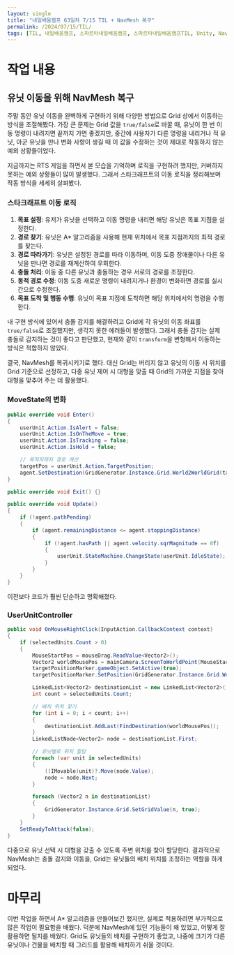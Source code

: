 ```yaml
---
layout: single
title: "내일배움캠프 63일차 7/15 TIL + NavMesh 복구"
permalink: /2024/07/15/TIL/
tags: [TIL, 내일배움캠프, 스파르타내일배움캠프, 스파르타내일배움캠프TIL, Unity, NavMesh Plus]
---
```


# 작업 내용
## 유닛 이동을 위해 NavMesh 복구

주말 동안 유닛 이동을 완벽하게 구현하기 위해 다양한 방법으로 Grid 상에서 이동하는 방식을 조절해봤다. 가장 큰 문제는 Grid 값을 `true/false`로 바꿀 때, 유닛이 한 번 이동 명령이 내려지면 끝까지 가면 좋겠지만, 중간에 사용자가 다른 명령을 내리거나 적 유닛, 아군 유닛을 만나 변화 사항이 생길 때 이 값을 수정하는 것이 제대로 작동하지 않는 예외 상황들이었다.

지금까지는 RTS 게임을 하면서 본 모습을 기억하며 로직을 구현하려 했지만, 커버하지 못하는 예외 상황들이 많이 발생했다. 그래서 스타크래프트의 이동 로직을 정리해보며 작동 방식을 세세히 살펴봤다.

### 스타크래프트 이동 로직
1. **목표 설정**: 유저가 유닛을 선택하고 이동 명령을 내리면 해당 유닛은 목표 지점을 설정한다.
2. **경로 찾기**: 유닛은 A* 알고리즘을 사용해 현재 위치에서 목표 지점까지의 최적 경로를 찾는다.
3. **경로 따라가기**: 유닛은 설정된 경로를 따라 이동하며, 이동 도중 장애물이나 다른 유닛을 만나면 경로를 재계산하여 우회한다.
4. **충돌 처리**: 이동 중 다른 유닛과 충돌하는 경우 서로의 경로를 조정한다.
5. **동적 경로 수정**: 이동 도중 새로운 명령이 내려지거나 환경이 변화하면 경로를 실시간으로 수정한다.
6. **목표 도착 및 행동 수행**: 유닛이 목표 지점에 도착하면 해당 위치에서의 명령을 수행한다.

내 구현 방식에 있어서 충돌 감지를 해결하려고 Grid에 각 유닛의 이동 좌표를 `true/false`로 조절했지만, 생각지 못한 에러들이 발생했다. 그래서 충돌 감지는 실제 충돌로 감지하는 것이 좋다고 판단했고, 현재와 같이 `transform`을 변형해서 이동하는 방식은 적합하지 않았다. 

결국, NavMesh를 복귀시키기로 했다. 대신 Grid는 버리지 않고 유닛의 이동 시 위치를 Grid 기준으로 선정하고, 다중 유닛 제어 시 대형을 맞출 때 Grid의 가까운 지점을 찾아 대형을 맞추어 주는 데 활용했다.

### MoveState의 변화
```csharp
public override void Enter()
{
    userUnit.Action.IsAlert = false;
    userUnit.Action.IsOnTheMove = true;
    userUnit.Action.IsTracking = false;
    userUnit.Action.IsHold = false;

    // 목적지까지 경로 계산
    targetPos = userUnit.Action.TargetPosition;
    agent.SetDestination(GridGenerator.Instance.Grid.World2WorldGrid(targetPos));
}

public override void Exit() {}

public override void Update()
{
    if (!agent.pathPending)
    {
        if (agent.remainingDistance <= agent.stoppingDistance)
        {
            if (!agent.hasPath || agent.velocity.sqrMagnitude == 0f)
            {
                userUnit.StateMachine.ChangeState(userUnit.IdleState);
            }
        }
    }
}
```
이전보다 코드가 훨씬 단순하고 명확해졌다.

### UserUnitController
```csharp
public void OnMouseRightClick(InputAction.CallbackContext context)
{
    if (selectedUnits.Count > 0)
    {
        MouseStartPos = mouseDrag.ReadValue<Vector2>();
        Vector2 worldMousePos = mainCamera.ScreenToWorldPoint(MouseStartPos);
        targetPositionMarker.gameObject.SetActive(true);
        targetPositionMarker.SetPosition(GridGenerator.Instance.Grid.World2WorldGrid(worldMousePos));

        LinkedList<Vector2> destinationList = new LinkedList<Vector2>();
        int count = selectedUnits.Count;

        // 배치 위치 찾기
        for (int i = 0; i < count; i++)
        {
            destinationList.AddLast(FindDestination(worldMousePos));
        }
        LinkedListNode<Vector2> node = destinationList.First;

        // 유닛별로 위치 할당
        foreach (var unit in selectedUnits)
        {
            ((IMovable)unit)?.Move(node.Value);
            node = node.Next;
        }

        foreach (Vector2 n in destinationList)
        {
            GridGenerator.Instance.Grid.SetGridValue(n, true);
        }
    }
    SetReadyToAttack(false);
}
```
다중으로 유닛 선택 시 대형을 갖출 수 있도록 주변 위치를 찾아 할당한다. 결과적으로 NavMesh는 충돌 감지와 이동을, Grid는 유닛들의 배치 위치를 조정하는 역할을 하게 되었다.

# 마무리

이번 작업을 하면서 A* 알고리즘을 만들어보긴 했지만, 실제로 적용하려면 부가적으로 많은 작업이 필요함을 배웠다. 덕분에 NavMesh에 있던 기능들이 왜 있었고, 어떻게 잘 활용하면 될지를 배웠다. Grid도 유닛들의 배치를 구현하기 좋았고, 나중에 크기가 다른 유닛이나 건물을 배치할 때 그리드를 활용해 배치하기 쉬울 것이다.
